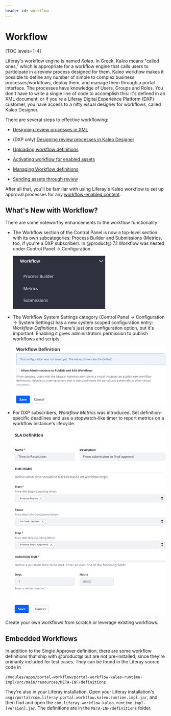 ```yaml
---
header-id: workflow
---
```


# Workflow

[TOC levels=1-4]

Liferay's workflow engine is named *Kaleo*. In Greek, Kaleo means "called ones,"
which is appropriate for a workflow engine that calls users to participate in a
review process designed for them. Kaleo workflow makes it possible to define any
number of simple to complex business processes/workflows, deploy them, and
manage them through a portal interface. The processes have knowledge of Users,
Groups and Roles. You don't have to write a single line of code to accomplish
this: it's defined in an XML document, or if you're a Liferay Digital Experience
Platform (DXP) customer, you have access to a nifty visual designer for
workflows, called Kaleo Designer. 

There are several steps to effective workflowing: 

- [Designing review processes in XML](/docs/7-2/reference/-/knowledge_base/r/crafting-xml-workflow-definitions)

- (DXP only) [Designing review processes in Kaleo Designer](/docs/7-2/user/-/knowledge_base/u/managing-workflows#uploading-workflow-definitions)

- [Uploading workflow definitions](/docs/7-2/user/-/knowledge_base/u/managing-workflows#uploading-workflow-definitions)

- [Activating workflow for enabled assets](/docs/7-2/user/-/knowledge_base/u/activating-workflow)

- [Managing Workflow definitions](/docs/7-2/user/-/knowledge_base/u/managing-workflows)

- [Sending assets through review](/docs/7-2/user/-/knowledge_base/u/reviewing-assets)

After all that, you'll be familiar with using Liferay's Kaleo workflow to set up
approval processes for any 
[workflow-enabled content](/docs/7-2/user/-/knowledge_base/u/activating-workflow).

## What's New with Workflow?

There are some noteworthy enhancements to the workflow functionality:

- The Workflow section of the Control Panel is now a top-level section with its
    own subcategories: Process Builder and Submissions (Metrics, too, if you're
    a DXP subscriber). In @product@ 7.1 Workflow  was nested under Control Panel
    &rarr; Configuration.

    ![Figure 1: Workflow has a top-level entry in the Control Panel.](../../images/workflow-menu.png)

- The Workflow System Settings category (Control Panel &rarr; Configuration
    &rarr; System Settings) has a new system scoped configuration entry:
    _Workflow Definitions_. There's just one configuration option, but it's
    important: Enabling it gives administrators permission to publish workflows
    and scripts.

    ![Figure 2: Explicit permission must be granted before administrators are allowed to publish and edit workflow definitions.](../../images/workflow-publication-permission.png)

- For DXP subscribers, _Workflow Metrics_ was introduced. Set
    definition-specific deadlines and use a stopwatch-like timer to report
    metrics on a workflow instance's lifecycle.

    ![Figure 3: Use SLAs to define, measure, and report on workflow lifecycles.](../../images/workflow-add-sla.png)

Create your own workflows from scratch or leverage existing workflows.

## Embedded Workflows

In addition to the Single Approver definition, there are some workflow
definitions that ship with @product@ but are not pre-installed, since they're
primarily included for test cases. They can be found in the Liferay source code
in

    /modules/apps/portal-workflow/portal-workflow-kaleo-runtime-impl/src/main/resources/META-INF/definitions

They're also in your Liferay installation. Open your Liferay installation's
`osgi/portal/com.liferay.portal.workflow.kaleo.runtime.impl.jar`, and then find
and open the `com.liferay.workflow.kaleo.runtime.impl-[version].jar`. The
definitions are in the `META-INF/definitions` folder. 
